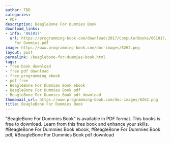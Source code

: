 ```yaml
---
author: TBD
categories:
- PDF
description: BeagleBone For Dummies Book
download_links:
- info: '061017'
  url: https://programming-book.com/download/2017/ComputerBooks/061017/BeagleBone
    For Dummies.pdf
image: https://www.programming-book.com/doc-images/8262.png
layout: post
permalink: /beaglebone-for-dummies-book.html
tags:
- free book download
- free pdf download
- free programming ebook
- pdf free
- BeagleBone For Dummies Book ebook
- BeagleBone For Dummies Book pdf
- BeagleBone For Dummies Book pdf download
thumbnail_url: https://www.programming-book.com/doc-images/8262.png
title: BeagleBone For Dummies Book
---
```


 
<div class="item-desc text-justify">
  "BeagleBone For Dummies Book" is available in PDF format. This books is free to download. Learn from this free book and enhance your skills.
  <br>
  #BeagleBone For Dummies Book ebook, #BeagleBone For Dummies Book pdf, #BeagleBone For Dummies Book pdf download
</div>